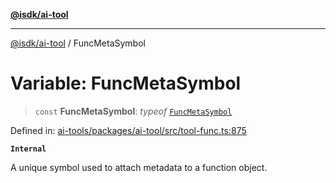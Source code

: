 [**@isdk/ai-tool**](../README.md)

***

[@isdk/ai-tool](../globals.md) / FuncMetaSymbol

# Variable: FuncMetaSymbol

> `const` **FuncMetaSymbol**: *typeof* [`FuncMetaSymbol`](FuncMetaSymbol.md)

Defined in: [ai-tools/packages/ai-tool/src/tool-func.ts:875](https://github.com/isdk/ai-tool.js/blob/a24331161aecd2d7bbd8dc9f9cd3d984871261cb/src/tool-func.ts#L875)

**`Internal`**

A unique symbol used to attach metadata to a function object.
